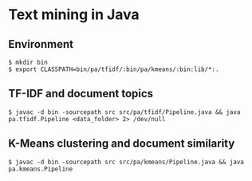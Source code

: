 # Text mining in Java

## Environment

```
$ mkdir bin
$ export CLASSPATH=bin/pa/tfidf/:bin/pa/kmeans/:bin:lib/*:.
```

## TF-IDF and document topics

```
$ javac -d bin -sourcepath src src/pa/tfidf/Pipeline.java && java pa.tfidf.Pipeline <data_folder> 2> /dev/null
```

## K-Means clustering and document similarity

```
$ javac -d bin -sourcepath src src/pa/kmeans/Pipeline.java && java pa.kmeans.Pipeline
```

